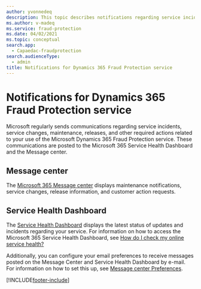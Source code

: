 ```yaml
---
author: yvonnedeq
description: This topic describes notifications regarding service incidents and other required actions related to the use of Microsoft Dynamics 365 Fraud Protection service.
ms.author: v-madeq
ms.service: fraud-protection
ms.date: 04/02/2021
ms.topic: conceptual
search.app: 
  - Capaedac-fraudprotection
search.audienceType:
  - admin
title: Notifications for Dynamics 365 Fraud Protection service
---
```


# Notifications for Dynamics 365 Fraud Protection service

Microsoft regularly sends communications regarding service incidents, service changes, maintenance, releases, and other required actions related to your use of the Microsoft Dynamics 365 Fraud Protection  service. These communications are posted to the Microsoft 365 Service Health Dashboard and the Message center.

## Message center

The [Microsoft 365 Message center](/office365/admin/manage/message-center?preserve-view=true&view=o365-worldwide) displays maintenance notifications, service changes, release information, and customer action requests.

## Service Health Dashboard

The [Service Health Dashboard](/office365/enterprise/view-service-health) displays the latest status of updates and incidents regarding your service. For information on how to access the Microsoft 365 Service Health Dashboard, see [How do I check my online service health?](/power-platform/admin/check-online-service-health)

Additionally, you can configure your email preferences to receive messages posted on the Message Center and Service Health Dashboard by e-mail. For information on how to set this up, see [Message center Preferences](/microsoft-365/admin/manage/message-center?preserve-view=true&view=o365-worldwide#preferences).



[!INCLUDE[footer-include](includes/footer-banner.md)]

